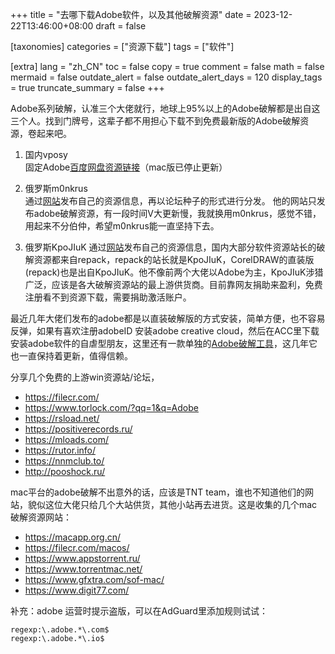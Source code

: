 +++
title = "去哪下载Adobe软件，以及其他破解资源"
date = 2023-12-22T13:46:00+08:00
draft = false

[taxonomies]
categories = ["资源下载"]
tags = ["软件"]

[extra]
lang = "zh_CN"
toc = false
copy = true
comment = false
math = false
mermaid = false
outdate_alert = false
outdate_alert_days = 120
display_tags = true
truncate_summary = false
+++

<!--more-->
Adobe系列破解，认准三个大佬就行，地球上95%以上的Adobe破解都是出自这三个人。找到门牌号，这辈子都不用担心下载不到免费最新版的Adobe破解资源，卷起来吧。

1. 国内vposy  
固定Adobe[百度网盘资源链接](https://pan.baidu.com/share/init?surl=6HBKPaMLY6rVuR9gy4M2tw&pwd=love)（mac版已停止更新）  

2. 俄罗斯m0nkrus  
通过[网站](https://w14.monkrus.ws)发布自己的资源信息，再以论坛种子的形式进行分发。
他的网站只发布adobe破解资源，有一段时间V大更新慢，我就换用m0nkrus，感觉不错，用起来不分伯仲，希望m0nkrus能一直坚持下去。  

3. 俄罗斯KpoJIuK
通过[网站](https://repack.me)发布自己的资源信息，国内大部分软件资源站长的破解资源都来自repack，repack的站长就是KpoJIuK，CorelDRAW的直装版(repack)也是出自KpoJIuK。他不像前两个大佬以Adobe为主，KpoJIuK涉猎广泛，应该是各大破解资源站的最上游供货商。目前靠网友捐助来盈利，免费注册看不到资源下载，需要捐助激活账户。


最近几年大佬们发布的adobe都是以直装破解版的方式安装，简单方便，也不容易反弹，如果有喜欢注册adobeID 安装adobe creative cloud，然后在ACC里下载安装adobe软件的自虐型朋友，这里还有一款单独的[Adobe破解工具](https://www.cybermania.ws/software/adobe-genp/)，这几年它也一直保持着更新，值得信赖。

分享几个免费的上游win资源站/论坛，
* https://filecr.com/
* https://www.torlock.com/?qq=1&q=Adobe
* https://rsload.net/
* https://positiverecords.ru/
* https://mloads.com/
* https://rutor.info/
* https://nnmclub.to/
* http://pooshock.ru/


mac平台的adobe破解不出意外的话，应该是TNT team，谁也不知道他们的网站，貌似这位大佬只给几个大站供货，其他小站再去进货。这是收集的几个mac破解资源网站：
* https://macapp.org.cn/
* https://filecr.com/macos/
* https://www.appstorrent.ru/
* https://www.torrentmac.net/
* https://www.gfxtra.com/sof-mac/
* https://www.digit77.com/


补充：adobe 运营时提示盗版，可以在AdGuard里添加规则试试：  
```
regexp:\.adobe.*\.com$
regexp:\.adobe.*\.io$
```